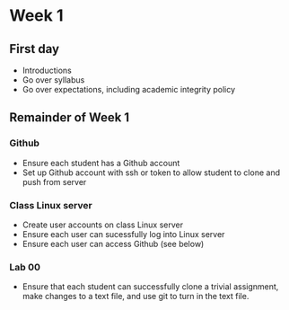 # Week 1

## First day

* Introductions
* Go over syllabus
* Go over expectations, including academic integrity policy


## Remainder of Week 1

### Github

* Ensure each student has a Github account
* Set up Github account with ssh or token to allow student to clone and push from server

### Class Linux server

* Create user accounts on class Linux server
* Ensure each user can sucessfully log into Linux server
* Ensure each user can access Github (see below)

### Lab 00

* Ensure that each student can successfully clone a trivial assignment, make changes to a text file, and use git to turn in the text file.

